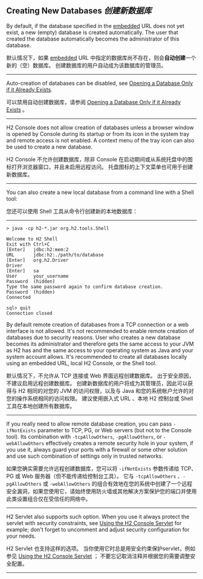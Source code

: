 ## Creating New Databases *创建新数据库*

By default, if the database specified in the [embedded](http://h2database.com/html/features.html#database_url) URL does not yet exist, a new (empty) database is created automatically.
The user that created the database automatically becomes the administrator of this database.


默认情况下，如果 [embedded]() URL 中指定的数据库尚不存在，则会**自动创建**一个新的（空）数据库。
创建数据库的用户自动成为该数据库的管理员。

----

Auto-creation of databases can be disabled, see [Opening a Database Only if it Already Exists](http://h2database.com/html/features.html#database_only_if_exists).


可以禁用自动创建数据库，请参阅 [Opening a Database Only if it Already Exists]() 。

----

H2 Console does not allow creation of databases unless a browser window is opened by Console during its startup or from its icon in the system tray and remote access is not enabled.
A context menu of the tray icon can also be used to create a new database.


H2 Console 不允许创建数据库，除非 Console 在启动期间或从系统托盘中的图标打开浏览器窗口，并且未启用远程访问。
托盘图标的上下文菜单也可用于创建新数据库。

----

You can also create a new local database from a command line with a Shell tool:


您还可以使用 Shell 工具从命令行创建新的本地数据库：

----

```shell
> java -cp h2-*.jar org.h2.tools.Shell

Welcome to H2 Shell
Exit with Ctrl+C
[Enter]   jdbc:h2:mem:2
URL       jdbc:h2:./path/to/database
[Enter]   org.h2.Driver
Driver
[Enter]   sa
User      your_username
Password  (hidden)
Type the same password again to confirm database creation.
Password  (hidden)
Connected

sql> quit
Connection closed
```

By default remote creation of databases from a TCP connection or a web interface is not allowed.
It's not recommended to enable remote creation of databases due to security reasons.
User who creates a new database becomes its administrator and therefore gets the same access to your JVM as H2 has and the same access to your operating system as Java and your system account allows.
It's recommended to create all databases locally using an embedded URL, local H2 Console, or the Shell tool.


默认情况下，不允许从 TCP 连接或 Web 界面远程创建数据库。
出于安全原因，不建议启用远程创建数据库。
创建新数据库的用户将成为其管理员，因此可以获得与 H2 相同的对您的 JVM 的访问权限，以及与 Java 和您的系统帐户允许的对您的操作系统相同的访问权限。
建议使用嵌入式 URL 、本地 H2 控制台或 Shell 工具在本地创建所有数据库。

----

If you really need to allow remote database creation, you can pass `-ifNotExists` parameter to TCP, PG, or Web servers (but not to the Console tool).
Its combination with `-tcpAllowOthers`, `-pgAllowOthers`, or `-webAllowOthers` effectively creates a remote security hole in your system, if you use it, always guard your ports with a firewall or some other solution and use such combination of settings only in trusted networks.


如果您确实需要允许远程创建数据库，您可以将 `-ifNotExists` 参数传递给 TCP、PG 或 Web 服务器（但不能传递给控制台工具）。
它与 `-tcpAllowOthers` 、`-pgAllowOthers` 或 `-webAllowOthers` 的组合有效地在您的系统中创建了一个远程安全漏洞，如果您使用它，请始终使用防火墙或其他解决方案保护您的端口并使用此类设置组合仅在受信任的网络中。

----

H2 Servlet also supports such option.
When you use it always protect the servlet with security constraints, see [Using the H2 Console Servlet](http://h2database.com/html/tutorial.html#usingH2ConsoleServlet) for example;
don't forget to uncomment and adjust security configuration for your needs.


H2 Servlet 也支持这样的选项。
当你使用它时总是用安全约束保护servlet，例如参见 [Using the H2 Console Servlet]() ；
不要忘记取消注释并根据您的需要调整安全配置。

----
